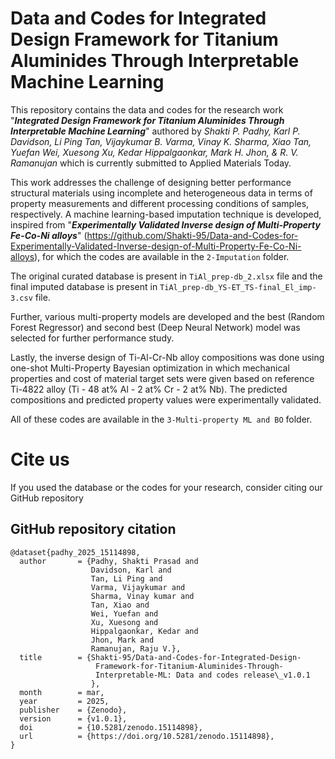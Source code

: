 # Data and Codes for Integrated Design Framework for Titanium Aluminides Through Interpretable Machine Learning

This repository contains the data and codes for the research work "_**Integrated Design Framework for Titanium Aluminides Through Interpretable Machine Learning**_" authored by _Shakti P. Padhy, Karl P. Davidson, Li Ping Tan, Vijaykumar B. Varma, Vinay K. Sharma, Xiao Tan, Yuefan Wei, Xuesong Xu, Kedar Hippalgaonkar, Mark H. Jhon, & R. V. Ramanujan_ which is currently submitted to Applied Materials Today.

This work addresses the challenge of designing better performance structural materials using incomplete and heterogeneous data in terms of property measurements and different processing conditions of samples, respectively. A machine learning-based imputation technique is developed, inspired from "_**Experimentally Validated Inverse design of Multi-Property Fe-Co-Ni alloys**_" (https://github.com/Shakti-95/Data-and-Codes-for-Experimentally-Validated-Inverse-design-of-Multi-Property-Fe-Co-Ni-alloys), for which the codes are available in the ``2-Imputation`` folder.

The original curated database is present in ``TiAl_prep-db_2.xlsx`` file and the final imputed database is present in ``TiAl_prep-db_YS-ET_TS-final_El_imp-3.csv`` file.

Further, various multi-property models are developed and the best (Random Forest Regressor) and second best (Deep Neural Network) model was selected for further performance study.

Lastly, the inverse design of Ti-Al-Cr-Nb alloy compositions was done using one-shot Multi-Property Bayesian optimization in which mechanical properties and cost of material target sets were given based on reference Ti-4822 alloy (Ti - 48 at% Al - 2 at% Cr - 2 at% Nb). The predicted compositions and predicted property values were experimentally validated.

All of these codes are available in the ``3-Multi-property ML and BO`` folder.

# Cite us
If you used the database or the codes for your research, consider citing our GitHub repository

## GitHub repository citation
```
@dataset{padhy_2025_15114898,
  author       = {Padhy, Shakti Prasad and
                  Davidson, Karl and
                  Tan, Li Ping and
                  Varma, Vijaykumar and
                  Sharma, Vinay kumar and
                  Tan, Xiao and
                  Wei, Yuefan and
                  Xu, Xuesong and
                  Hippalgaonkar, Kedar and
                  Jhon, Mark and
                  Ramanujan, Raju V.},
  title        = {Shakti-95/Data-and-Codes-for-Integrated-Design-
                   Framework-for-Titanium-Aluminides-Through-
                   Interpretable-ML: Data and codes release\_v1.0.1
                  },
  month        = mar,
  year         = 2025,
  publisher    = {Zenodo},
  version      = {v1.0.1},
  doi          = {10.5281/zenodo.15114898},
  url          = {https://doi.org/10.5281/zenodo.15114898},
}
```
